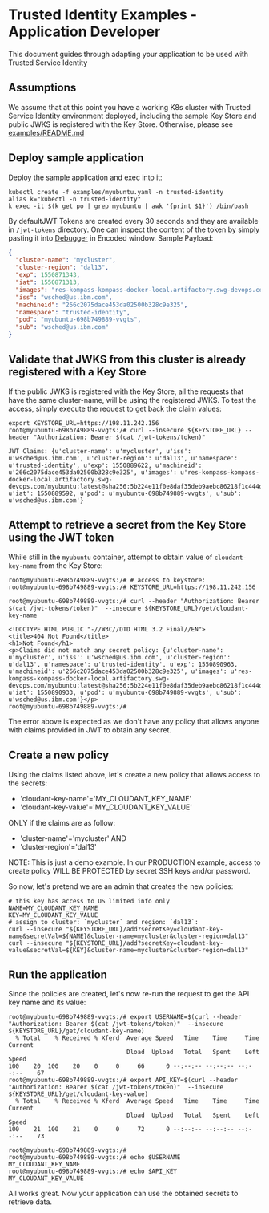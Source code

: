 # Trusted Identity Examples - Application Developer
This document guides through adapting your application to be used with Trusted Service Identity

## Assumptions
We assume that at this point you have a working K8s cluster with Trusted Service Identity
environment deployed, including the sample Key Store and public JWKS is
registered with the Key Store. Otherwise, please see [examples/README.md](./README.md)

## Deploy sample application
Deploy the sample application and exec into it:

```
kubectl create -f examples/myubuntu.yaml -n trusted-identity
alias k="kubectl -n trusted-identity"
k exec -it $(k get po | grep myubuntu | awk '{print $1}') /bin/bash
```
By defaultJWT Tokens are created every 30 seconds and they are available in `/jwt-tokens`
directory. One can inspect the content of the token by simply pasting it into
[Debugger](https://jwt.io/) in Encoded window.
Sample Payload:

```json
{
  "cluster-name": "mycluster",
  "cluster-region": "dal13",
  "exp": 1550871343,
  "iat": 1550871313,
  "images": "res-kompass-kompass-docker-local.artifactory.swg-devops.com/myubuntu:latest@sha256:5b224e11f0e8daf35deb9aebc86218f1c444d2b88f89c57420a61b1b3c24584c",
  "iss": "wsched@us.ibm.com",
  "machineid": "266c2075dace453da02500b328c9e325",
  "namespace": "trusted-identity",
  "pod": "myubuntu-698b749889-vvgts",
  "sub": "wsched@us.ibm.com"
}
```

## Validate that JWKS from this cluster is already registered with a Key Store
If the public JWKS is registered with the Key Store, all the requests that have
the same cluster-name, will be using the registered JWKS.
To test the access, simply execute the request to get back the claim values:

```console
export KEYSTORE_URL=https://198.11.242.156
root@myubuntu-698b749889-vvgts:/# curl --insecure ${KEYSTORE_URL} --header "Authorization: Bearer $(cat /jwt-tokens/token)"

JWT Claims: {u'cluster-name': u'mycluster', u'iss': u'wsched@us.ibm.com', u'cluster-region': u'dal13', u'namespace': u'trusted-identity', u'exp': 1550889622, u'machineid': u'266c2075dace453da02500b328c9e325', u'images': u'res-kompass-kompass-docker-local.artifactory.swg-devops.com/myubuntu:latest@sha256:5b224e11f0e8daf35deb9aebc86218f1c444d2b88f89c57420a61b1b3c24584c', u'iat': 1550889592, u'pod': u'myubuntu-698b749889-vvgts', u'sub': u'wsched@us.ibm.com'}
```

## Attempt to retrieve a secret from the Key Store using the JWT token
While still in the `myubuntu` container, attempt to obtain value of `cloudant-key-name`
from the Key Store:

```
root@myubuntu-698b749889-vvgts:/# # access to keystore:
root@myubuntu-698b749889-vvgts:/# KEYSTORE_URL=https://198.11.242.156

root@myubuntu-698b749889-vvgts:/# curl --header "Authorization: Bearer $(cat /jwt-tokens/token)"  --insecure ${KEYSTORE_URL}/get/cloudant-key-name

<!DOCTYPE HTML PUBLIC "-//W3C//DTD HTML 3.2 Final//EN">
<title>404 Not Found</title>
<h1>Not Found</h1>
<p>Claims did not match any secret policy: {u'cluster-name': u'mycluster', u'iss': u'wsched@us.ibm.com', u'cluster-region': u'dal13', u'namespace': u'trusted-identity', u'exp': 1550890963, u'machineid': u'266c2075dace453da02500b328c9e325', u'images': u'res-kompass-kompass-docker-local.artifactory.swg-devops.com/myubuntu:latest@sha256:5b224e11f0e8daf35deb9aebc86218f1c444d2b88f89c57420a61b1b3c24584c', u'iat': 1550890933, u'pod': u'myubuntu-698b749889-vvgts', u'sub': u'wsched@us.ibm.com'}</p>
root@myubuntu-698b749889-vvgts:/#
```

The error above is expected as we don't have any policy that allows anyone with
claims provided in JWT to obtain any secret.

## Create a new policy
Using the claims listed above, let's create a new policy that allows access to the
secrets:
* 'cloudant-key-name'='MY_CLOUDANT_KEY_NAME'
* 'cloudant-key-value'='MY_CLOUDANT_KEY_VALUE'

ONLY if the claims are as follow:
* 'cluster-name'='mycluster'  AND
* 'cluster-region'='dal13'

NOTE: This is just a demo example. In our PRODUCTION example, access to create
policy WILL BE PROTECTED by secret SSH keys and/or password.

So now, let's pretend we are an admin that creates the new policies:
```console
# this key has access to US limited info only
NAME=MY_CLOUDANT_KEY_NAME
KEY=MY_CLOUDANT_KEY_VALUE
# assign to cluster: `mycluster` and region: `dal13`:
curl --insecure "${KEYSTORE_URL}/add?secretKey=cloudant-key-name&secretVal=${NAME}&cluster-name=mycluster&cluster-region=dal13"
curl --insecure "${KEYSTORE_URL}/add?secretKey=cloudant-key-value&secretVal=${KEY}&cluster-name=mycluster&cluster-region=dal13"
```

## Run the application
Since the policies are created, let's now re-run the request to get the API key name
and its value:

```console
root@myubuntu-698b749889-vvgts:/# export USERNAME=$(curl --header "Authorization: Bearer $(cat /jwt-tokens/token)"  --insecure ${KEYSTORE_URL}/get/cloudant-key-name)
  % Total    % Received % Xferd  Average Speed   Time    Time     Time  Current
                                 Dload  Upload   Total   Spent    Left  Speed
100    20  100    20    0     0     66      0 --:--:-- --:--:-- --:--:--    67
root@myubuntu-698b749889-vvgts:/# export API_KEY=$(curl --header "Authorization: Bearer $(cat /jwt-tokens/token)"  --insecure ${KEYSTORE_URL}/get/cloudant-key-value)
  % Total    % Received % Xferd  Average Speed   Time    Time     Time  Current
                                 Dload  Upload   Total   Spent    Left  Speed
100    21  100    21    0     0     72      0 --:--:-- --:--:-- --:--:--    73

root@myubuntu-698b749889-vvgts:/#
root@myubuntu-698b749889-vvgts:/# echo $USERNAME
MY_CLOUDANT_KEY_NAME
root@myubuntu-698b749889-vvgts:/# echo $API_KEY
MY_CLOUDANT_KEY_VALUE
```
All works great. Now your application can use the obtained secrets to retrieve data.
